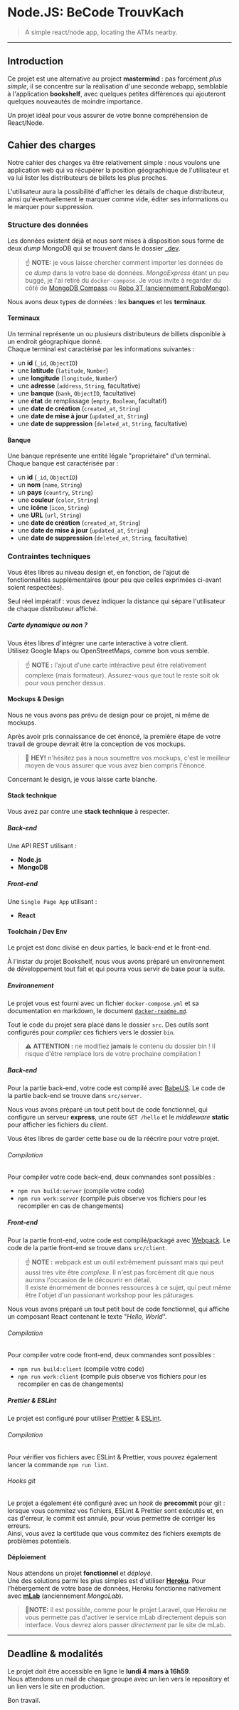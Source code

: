 # Node.JS: BeCode TrouvKach

> A simple react/node app, locating the ATMs nearby.

* * *

## Introduction

Ce projet est une alternative au project **mastermind** : pas forcément *plus simple*, il se concentre sur la réalisation d'une seconde webapp, semblable à l'application **bookshelf**, avec quelques petites différences qui ajouteront quelques nouveautés de moindre importance.

Un projet idéal pour vous assurer de votre bonne compréhension de React/Node.

## Cahier des charges

Notre cahier des charges va être relativement simple : nous voulons une application web qui va récupérer la position géographique de l'utilisateur et va lui lister les distributeurs de billets les plus proches.

L'utilisateur aura la possibilité d'afficher les détails de chaque distributeur, ainsi qu'éventuellement le marquer comme vide, éditer ses informations ou le marquer pour suppression.

### Structure des données

Les données existent déjà et nous sont mises à disposition sous forme de deux *dump* MongoDB qui se trouvent dans le dossier [_dev](./_dev).

> ☝️ **NOTE:** je vous laisse chercher comment importer les données de ce *dump* dans la votre base de données. *MongoExpress* étant un peu buggé, je l'ai retiré du `docker-compose`. Je vous invite à regarder du côté de [MongoDB Compass](https://www.mongodb.com/products/compass) ou [Robo 3T (anciennement RoboMongo)](https://robomongo.org).

Nous avons deux types de données : les **banques** et les **terminaux**.

#### Terminaux

Un terminal représente un ou plusieurs distributeurs de billets disponible à un endroit géographique donné.  
Chaque terminal est caractérisé par les informations suivantes : 

* un **id** (`_id`, `ObjectID`)
* une **latitude** (`latitude`, `Number`)
* une **longitude** (`longitude`, `Number`)
* une **adresse** (`address`, `String`, facultative)
* une **banque** (`bank`, `ObjectID`, facultative)
* une **état** de remplissage (`empty`, `Boolean`, facultatif)
* une **date de création** (`created_at`, `String`)
* une **date de mise à jour** (`updated_at`, `String`) 
* une **date de suppression** (`deleted_at`, `String`, facultative)

#### Banque

Une banque représente une entité légale "propriétaire" d'un terminal.  
Chaque banque est caractérisée par : 

* un **id** (`_id`, `ObjectID`)
* un **nom** (`name`, `String`)
* un **pays** (`country`, `String`)
* une **couleur** (`color`, `String`)
* une **icône** (`icon`, `String`)
* une **URL** (`url`, `String`)
* une **date de création** (`created_at`, `String`)
* une **date de mise à jour** (`updated_at`, `String`) 
* une **date de suppression** (`deleted_at`, `String`, facultative)

### Contraintes techniques

Vous êtes libres au niveau design et, en fonction, de l'ajout de fonctionnalités supplémentaires (pour peu que celles exprimées ci-avant soient respectées).

Seul réel impératif : vous devez indiquer la distance qui sépare l'utilisateur de chaque distributeur affiché.

##### Carte dynamique ou non ?

Vous êtes libres d'intégrer une carte interactive à votre client.  
Utilisez Google Maps ou OpenStreetMaps, comme bon vous semble.

> ☝️ **NOTE :** l'ajout d'une carte intéractive peut être relativement complexe (mais formateur). Assurez-vous que tout le reste soit ok pour vous pencher dessus.

#### Mockups & Design

Nous ne vous avons pas prévu de design pour ce projet, ni même de mockups.

Après avoir pris connaissance de cet énoncé, la première étape de votre travail de groupe devrait être la conception de vos mockups.

> 👋 **HEY!** n'hésitez pas à nous soumettre vos mockups, c'est le meilleur moyen de vous assurer que vous avez bien compris l'énoncé.

Concernant le design, je vous laisse carte blanche.

#### Stack technique

Vous avez par contre une **stack technique** à respecter.

##### Back-end

Une API REST utilisant :

- **Node.js**
- **MongoDB**

##### Front-end

Une `Single Page App` utilisant :

- **React**

#### Toolchain / Dev Env

Le projet est donc divisé en deux parties, le back-end et le front-end.

À l'instar du projet Bookshelf, nous vous avons préparé un environnement de développement tout fait et qui pourra vous servir de base pour la suite.

##### Environnement

Le projet vous est fourni avec un fichier `docker-compose.yml` et sa documentation en markdown, le document [`docker-readme.md`](./docker-readme.md).

Tout le code du projet sera placé dans le dossier `src`. Des outils sont configurés pour *compiler* ces fichiers vers le dossier `bin`.  

> ⚠️ **ATTENTION :** ne modifiez **jamais** le contenu du dossier bin ! Il risque d'être remplacé lors de votre prochaine compilation !

##### Back-end

Pour la partie back-end, votre code est compilé avec [BabelJS](https://babeljs.io). Le code de la partie back-end se trouve dans `src/server`.

Nous vous avons préparé un tout petit bout de code fonctionnel, qui configure un serveur **express**, une route `GET /hello` et le *middleware* **static** pour afficher les fichiers du client.

Vous êtes libres de garder cette base ou de la réécrire pour votre projet.
 
###### Compilation

Pour compiler votre code back-end, deux commandes sont possibles :

- `npm run build:server` (compile votre code)
- `npm run work:server` (compile puis observe vos fichiers pour les recompiler en cas de changements)

##### Front-end

Pour la partie front-end, votre code est compilé/packagé avec [Webpack](https://webpack.js.org/). Le code de la partie front-end se trouve dans `src/client`.

> ☝️ **NOTE :** webpack est un outil extrêmement puissant mais qui peut aussi très vite être *complexe*. Il n'est pas forcément dit que nous aurons l'occasion de le découvrir en détail.  
> Il existe énormément de bonnes ressources à ce sujet, qui peut même être l'objet d'un passionant workshop pour les pâturages.

Nous vous avons préparé un tout petit bout de code fonctionnel, qui affiche un composant React contenant le texte "*Hello, World*".
 
###### Compilation

Pour compiler votre code front-end, deux commandes sont possibles :

- `npm run build:client` (compile votre code)
- `npm run work:client` (compile puis observe vos fichiers pour les recompiler en cas de changements)

##### Prettier & ESLint

Le projet est configuré pour utiliser [Prettier](https://prettier.io) & [ESLint](https://eslint.org).

###### Compilation

Pour vérifier vos fichiers avec ESLint & Prettier, vous pouvez également lancer la commande `npm run lint`.

###### Hooks git

Le projet a également été configuré avec un *hook* de **precommit** pour git : lorsque vous commitez vos fichiers, ESLint & Prettier sont exécutés et, en cas d'erreur, le commit est annulé, pour vous permettre de corriger les erreurs.  
Ainsi, vous avez la certitude que vous commitez des fichiers exempts de problèmes potentiels.

#### Déploiement

Nous attendons un projet **fonctionnel** et *déployé*.  
Une des solutions parmi les plus simples est d'utiliser [**Heroku**](https://www.heroku.com). Pour l'hébergement de votre base de données, Heroku fonctionne nativement avec [**mLab**](https://mlab.com) (anciennement *MongoLab*).

> 🤞**NOTE:** il est possible, comme pour le projet Laravel, que Heroku ne vous permette pas d'activer le service mLab directement depuis son interface. Vous devrez alors passer *directement* par le site de mLab.

* * *

## Deadline & modalités

Le projet doit être accessible en ligne le **lundi 4 mars à 16h59**.  
Nous attendons un mail de chaque groupe avec un lien vers le repository et un lien vers le site en production.

Bon travail.
